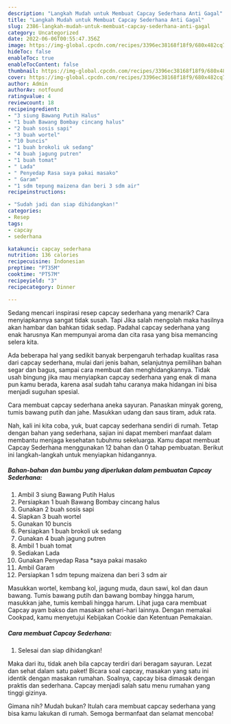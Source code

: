 ```yaml
---
description: "Langkah Mudah untuk Membuat Capcay Sederhana Anti Gagal"
title: "Langkah Mudah untuk Membuat Capcay Sederhana Anti Gagal"
slug: 2386-langkah-mudah-untuk-membuat-capcay-sederhana-anti-gagal
category: Uncategorized
date: 2022-06-06T00:55:47.356Z
image: https://img-global.cpcdn.com/recipes/3396ec38168f18f9/680x482cq70/capcay-sederhana-foto-resep-utama.jpg
hideToc: false
enableToc: true
enableTocContent: false
thumbnail: https://img-global.cpcdn.com/recipes/3396ec38168f18f9/680x482cq70/capcay-sederhana-foto-resep-utama.jpg
cover: https://img-global.cpcdn.com/recipes/3396ec38168f18f9/680x482cq70/capcay-sederhana-foto-resep-utama.jpg
author: Admin
authorAv: notfound
ratingvalue: 4
reviewcount: 18
recipeingredient:
- "3 siung Bawang Putih Halus"
- "1 buah Bawang Bombay cincang halus"
- "2 buah sosis sapi"
- "3 buah wortel"
- "10 buncis"
- "1 buah brokoli uk sedang"
- "4 buah jagung putren"
- "1 buah tomat"
- " Lada"
- " Penyedap Rasa saya pakai masako"
- " Garam"
- "1 sdm tepung maizena dan beri 3 sdm air"
recipeinstructions:

- "Sudah jadi dan siap dihidangkan!"
categories:
- Resep
tags:
- capcay
- sederhana

katakunci: capcay sederhana 
nutrition: 136 calories
recipecuisine: Indonesian
preptime: "PT35M"
cooktime: "PT57M"
recipeyield: "3"
recipecategory: Dinner

---
```



Sedang mencari inspirasi resep capcay sederhana yang menarik? Cara menyiapkannya sangat tidak susah. Tapi Jika salah mengolah maka hasilnya akan hambar dan bahkan tidak sedap. Padahal capcay sederhana yang enak harusnya Kan mempunyai aroma dan cita rasa yang bisa memancing selera kita.


Ada beberapa hal yang sedikit banyak berpengaruh terhadap kualitas rasa dari capcay sederhana, mulai dari jenis bahan, selanjutnya pemilihan bahan segar dan bagus, sampai cara membuat dan menghidangkannya. Tidak usah bingung jika mau menyiapkan capcay sederhana yang enak di mana pun kamu berada, karena asal sudah tahu caranya maka hidangan ini bisa menjadi suguhan spesial.

Cara membuat capcay sederhana aneka sayuran. Panaskan minyak goreng, tumis bawang putih dan jahe. Masukkan udang dan saus tiram, aduk rata.


Nah, kali ini kita coba, yuk, buat capcay sederhana sendiri di rumah. Tetap dengan bahan yang sederhana, sajian ini dapat memberi manfaat dalam membantu menjaga kesehatan tubuhmu sekeluarga. Kamu dapat membuat Capcay Sederhana menggunakan 12 bahan dan 0 tahap pembuatan. Berikut ini langkah-langkah untuk menyiapkan hidangannya.

<!--inarticleads1-->

##### Bahan-bahan dan bumbu yang diperlukan dalam pembuatan Capcay Sederhana:

1. Ambil 3 siung Bawang Putih Halus
1. Persiapkan 1 buah Bawang Bombay cincang halus
1. Gunakan 2 buah sosis sapi
1. Siapkan 3 buah wortel
1. Gunakan 10 buncis
1. Persiapkan 1 buah brokoli uk sedang
1. Gunakan 4 buah jagung putren
1. Ambil 1 buah tomat
1. Sediakan  Lada
1. Gunakan  Penyedap Rasa *saya pakai masako
1. Ambil  Garam
1. Persiapkan 1 sdm tepung maizena dan beri 3 sdm air


Masukkan wortel, kembang kol, jagung muda, daun sawi, kol dan daun bawang. Tumis bawang putih dan bawang bombay hingga harum, masukkan jahe, tumis kembali hingga harum. Lihat juga cara membuat Capcay ayam bakso dan masakan sehari-hari lainnya. Dengan memakai Cookpad, kamu menyetujui Kebijakan Cookie dan Ketentuan Pemakaian. 

<!--inarticleads2-->

##### Cara membuat Capcay Sederhana:


1. Selesai dan siap dihidangkan!

Maka dari itu, tidak aneh bila capcay terdiri dari beragam sayuran. Lezat dan sehat dalam satu paket! Bicara soal capcay, masakan yang satu ini identik dengan masakan rumahan. Soalnya, capcay bisa dimasak dengan praktis dan sederhana. Capcay menjadi salah satu menu rumahan yang tinggi gizinya. 

Gimana nih? Mudah bukan? Itulah cara membuat capcay sederhana yang bisa kamu lakukan di rumah. Semoga bermanfaat dan selamat mencoba!

